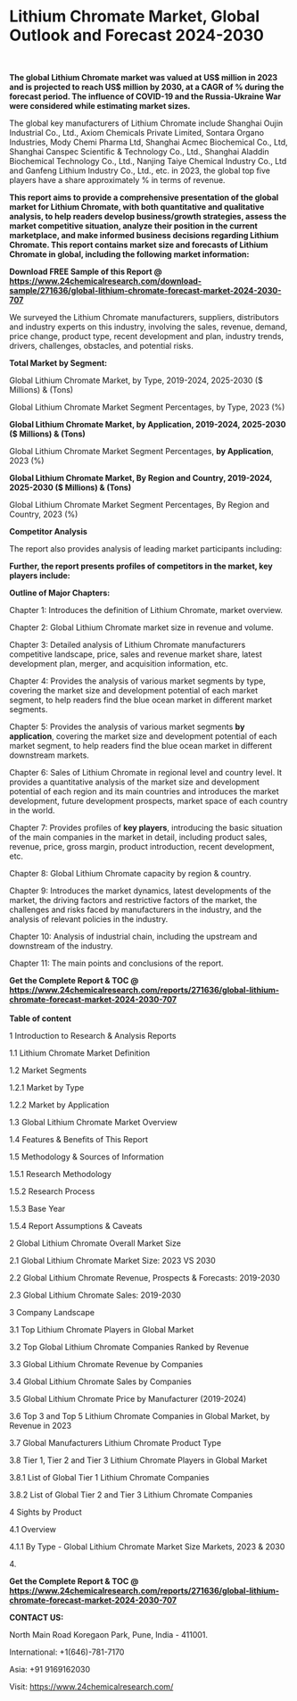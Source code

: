 <h1>Lithium Chromate Market, Global Outlook and Forecast 2024-2030</h1><br/><p><strong>The global Lithium Chromate market was valued at US$ million in 2023 and is projected to reach US$ million by 2030, at a <strong>CAGR</strong> of % during the forecast period. The influence of COVID-19 and the Russia-Ukraine War were considered while estimating market sizes.</strong></p><p>The global key manufacturers of Lithium Chromate include Shanghai Oujin Industrial Co., Ltd., Axiom Chemicals Private Limited, Sontara Organo Industries, Mody Chemi Pharma Ltd, Shanghai Acmec Biochemical Co., Ltd, Shanghai Canspec Scientific & Technology Co., Ltd., Shanghai Aladdin Biochemical Technology Co., Ltd., Nanjing Taiye Chemical Industry Co., Ltd and Ganfeng Lithium Industry Co., Ltd., etc. in 2023, the global top five players have a share approximately % in terms of revenue.</p><p><strong>This report aims to provide a comprehensive presentation of the global market for Lithium Chromate, with both quantitative and qualitative analysis, to help readers develop business/growth strategies, assess the market competitive situation, analyze their position in the current marketplace, and make informed business decisions regarding Lithium Chromate. This report contains market size and forecasts of Lithium Chromate in global, including the following market information:</strong></p><div><b>Download FREE Sample of this Report @ <a href="https://www.24chemicalresearch.com/download-sample/271636/global-lithium-chromate-forecast-market-2024-2030-707">https://www.24chemicalresearch.com/download-sample/271636/global-lithium-chromate-forecast-market-2024-2030-707</a></b></div><p>We surveyed the Lithium Chromate manufacturers, suppliers, distributors and industry experts on this industry, involving the sales, revenue, demand, price change, product type, recent development and plan, industry trends, drivers, challenges, obstacles, and potential risks.</p><p><strong>Total Market by Segment:</strong></p><p>Global Lithium Chromate Market, by Type, 2019-2024, 2025-2030 ($ Millions) & (Tons)</p><p>Global Lithium Chromate Market Segment Percentages, by Type, 2023 (%)</p><p><strong>Global Lithium Chromate Market, <strong>by Application</strong>, 2019-2024, 2025-2030 ($ Millions) & (Tons)</strong></p><p>Global Lithium Chromate Market Segment Percentages, <strong>by Application</strong>, 2023 (%)</p><p><strong>Global Lithium Chromate Market, By Region and Country, 2019-2024, 2025-2030 ($ Millions) & (Tons)</strong></p><p>Global Lithium Chromate Market Segment Percentages, By Region and Country, 2023 (%)</p><p><strong>Competitor Analysis</strong></p><p>The report also provides analysis of leading market participants including:</p><p><strong>Further, the report presents profiles of competitors in the market, <strong>key players</strong> include:</strong></p><p><strong>Outline of Major Chapters:</strong></p><p>Chapter 1: Introduces the definition of Lithium Chromate, market overview.</p><p>Chapter 2: Global Lithium Chromate market size in revenue and volume.</p><p>Chapter 3: Detailed analysis of Lithium Chromate manufacturers competitive landscape, price, sales and revenue market share, latest development plan, merger, and acquisition information, etc.</p><p>Chapter 4: Provides the analysis of various market segments by type, covering the market size and development potential of each market segment, to help readers find the blue ocean market in different market segments.</p><p>Chapter 5: Provides the analysis of various market segments <strong>by application</strong>, covering the market size and development potential of each market segment, to help readers find the blue ocean market in different downstream markets.</p><p>Chapter 6: Sales of Lithium Chromate in regional level and country level. It provides a quantitative analysis of the market size and development potential of each region and its main countries and introduces the market development, future development prospects, market space of each country in the world.</p><p>Chapter 7: Provides profiles of <strong>key players</strong>, introducing the basic situation of the main companies in the market in detail, including product sales, revenue, price, gross margin, product introduction, recent development, etc.</p><p>Chapter 8: Global Lithium Chromate capacity by region & country.</p><p>Chapter 9: Introduces the market dynamics, latest developments of the market, the driving factors and restrictive factors of the market, the challenges and risks faced by manufacturers in the industry, and the analysis of relevant policies in the industry.</p><p>Chapter 10: Analysis of industrial chain, including the upstream and downstream of the industry.</p><p>Chapter 11: The main points and conclusions of the report.</p><div><b>Get the Complete Report & TOC @ <a href="https://www.24chemicalresearch.com/reports/271636/global-lithium-chromate-forecast-market-2024-2030-707">https://www.24chemicalresearch.com/reports/271636/global-lithium-chromate-forecast-market-2024-2030-707</a></b></div><br><b>Table of content</b><p>1 Introduction to Research & Analysis Reports<br />
 
  1.1 Lithium Chromate Market Definition<br />
 
  1.2 Market Segments<br />
 
  1.2.1 Market by Type<br />
 
  1.2.2 Market by Application<br />
 
  1.3 Global Lithium Chromate Market Overview<br />
 
  1.4 Features & Benefits of This Report<br />
 
  1.5 Methodology & Sources of Information<br />
 
  1.5.1 Research Methodology<br />
 
  1.5.2 Research Process<br />
 
  1.5.3 Base Year<br />
 
  1.5.4 Report Assumptions & Caveats<br />
 
 2 Global Lithium Chromate Overall Market Size<br />
 
  2.1 Global Lithium Chromate Market Size: 2023 VS 2030<br />
 
  2.2 Global Lithium Chromate Revenue, Prospects & Forecasts: 2019-2030<br />
 
  2.3 Global Lithium Chromate Sales: 2019-2030<br />
 
 3 Company Landscape<br />
 
  3.1 Top Lithium Chromate Players in Global Market<br />
 
  3.2 Top Global Lithium Chromate Companies Ranked by Revenue<br />
 
  3.3 Global Lithium Chromate Revenue by Companies<br />
 
  3.4 Global Lithium Chromate Sales by Companies<br />
 
  3.5 Global Lithium Chromate Price by Manufacturer (2019-2024)<br />
 
  3.6 Top 3 and Top 5 Lithium Chromate Companies in Global Market, by Revenue in 2023<br />
 
  3.7 Global Manufacturers Lithium Chromate Product Type<br />
 
  3.8 Tier 1, Tier 2 and Tier 3 Lithium Chromate Players in Global Market<br />
 
  3.8.1 List of Global Tier 1 Lithium Chromate Companies<br />
 
  3.8.2 List of Global Tier 2 and Tier 3 Lithium Chromate Companies<br />
 
 4 Sights by Product<br />
 
  4.1 Overview<br />
 
  4.1.1 By Type - Global Lithium Chromate Market Size Markets, 2023 & 2030<br />
 
  4.<br><div><b>Get the Complete Report & TOC @ <a href="https://www.24chemicalresearch.com/reports/271636/global-lithium-chromate-forecast-market-2024-2030-707">https://www.24chemicalresearch.com/reports/271636/global-lithium-chromate-forecast-market-2024-2030-707</a></b></div></p>
 
 <b>CONTACT US:</b><br>
 
 North Main Road Koregaon Park, Pune, India - 411001.<br/>
 
 International: +1(646)-781-7170<br/>
 
 Asia: +91 9169162030<br/>
 
 Visit: <a href="https://www.24chemicalresearch.com/">https://www.24chemicalresearch.com/</a>
 
 <br>